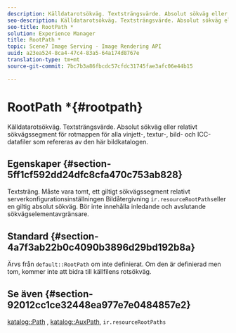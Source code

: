 ```yaml
---
description: Källdatarotsökväg. Textsträngsvärde. Absolut sökväg eller relativt sökvägssegment för rotmappen för alla vinjett-, textur-, bild- och ICC-datafiler som refereras av den här bildkatalogen.
seo-description: Källdatarotsökväg. Textsträngsvärde. Absolut sökväg eller relativt sökvägssegment för rotmappen för alla vinjett-, textur-, bild- och ICC-datafiler som refereras av den här bildkatalogen.
seo-title: RootPath *
solution: Experience Manager
title: RootPath *
topic: Scene7 Image Serving - Image Rendering API
uuid: a23ea524-8ca4-47c4-83a5-64a174d8767e
translation-type: tm+mt
source-git-commit: 7bc7b3a86fbcdc57cfdc31745fae3afc06e44b15

---
```



# RootPath *{#rootpath}

Källdatarotsökväg. Textsträngsvärde. Absolut sökväg eller relativt sökvägssegment för rotmappen för alla vinjett-, textur-, bild- och ICC-datafiler som refereras av den här bildkatalogen.

## Egenskaper {#section-5ff1cf592dd24dfc8cfa470c753ab828}

Textsträng. Måste vara tomt, ett giltigt sökvägssegment relativt serverkonfigurationsinställningen Bildåtergivning `ir.resourceRootPaths`eller en giltig absolut sökväg. Bör inte innehålla inledande och avslutande sökvägselementavgränsare.

## Standard {#section-4a7f3ab22b0c4090b3896d29bd192b8a}

Ärvs från `default::RootPath` om inte definierat. Om den är definierad men tom, kommer inte att bidra till källfilens rotsökväg.

## Se även {#section-92012cc1ce32448ea977e7e0484857e2}

[katalog::Path](../../../../../ir-api/material-cat/image-rendering-api-ref/c-ir-material-catalog/c-ir-material-data-reference/r-ir-path.md#reference-59ebb624250a4965ad1737578a2ab590) , [katalog::AuxPath](../../../../../ir-api/material-cat/image-rendering-api-ref/c-ir-material-catalog/c-ir-material-data-reference/r-ir-auxpath.md#reference-943ad5ee3c3b4b06bbcbb005db0dc969), `ir.resourceRootPaths`
